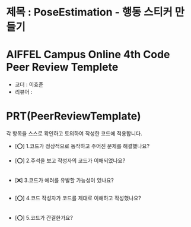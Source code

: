 # 제목 : PoseEstimation - 행동 스티커 만들기

# AIFFEL Campus Online 4th Code Peer Review Templete
- 코더 : 이효준
- 리뷰어 : 


# PRT(PeerReviewTemplate)
각 항목을 스스로 확인하고 토의하여 작성한 코드에 적용합니다.
- [⭕] 1.코드가 정상적으로 동작하고 주어진 문제를 해결했나요?  
  
- [⭕] 2.주석을 보고 작성자의 코드가 이해되었나요?  
```python
```  
>  

- [❌] 3.코드가 에러를 유발할 가능성이 있나요?
```python
```
>  
- [⭕] 4.코드 작성자가 코드를 제대로 이해하고 작성했나요?
```python
```
>

- [⭕] 5.코드가 간결한가요?
```python
```
> 
